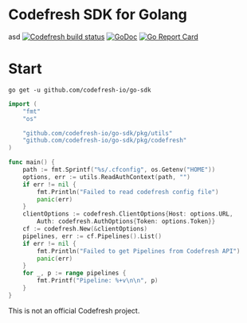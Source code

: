 # Codefresh SDK for Golang
asd
[![Codefresh build status]( https://g.codefresh.io/api/badges/pipeline/codefresh-inc/codefresh-io%2Fgo-sdk%2Fgo-sdk?type=cf-1)]( https://g.codefresh.io/public/accounts/codefresh-inc/pipelines/codefresh-io/go-sdk/go-sdk) 
[![GoDoc](https://godoc.org/github.com/codefresh-io/go-sdk?status.svg)](https://godoc.org/github.com/codefresh-io/go-sdk)
[![Go Report Card](https://goreportcard.com/badge/github.com/codefresh-io/go-sdk)](https://goreportcard.com/report/github.com/codefresh-io/go-sdk)

# Start

`go get -u github.com/codefresh-io/go-sdk`

```go
import (
    "fmt"
    "os"

    "github.com/codefresh-io/go-sdk/pkg/utils"
    "github.com/codefresh-io/go-sdk/pkg/codefresh"
)

func main() {
    path := fmt.Sprintf("%s/.cfconfig", os.Getenv("HOME"))
    options, err := utils.ReadAuthContext(path, "")
    if err != nil {
        fmt.Println("Failed to read codefresh config file")
        panic(err)
    }
    clientOptions := codefresh.ClientOptions{Host: options.URL,
        Auth: codefresh.AuthOptions{Token: options.Token}}
    cf := codefresh.New(&clientOptions)
    pipelines, err := cf.Pipelines().List()
    if err != nil {
        fmt.Println("Failed to get Pipelines from Codefresh API")
        panic(err)
    }
    for _, p := range pipelines {
        fmt.Printf("Pipeline: %+v\n\n", p)
    }
}

```

This is not an official Codefresh project.
